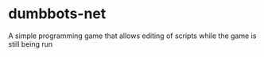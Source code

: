 # dumbbots-net
A simple programming game that allows editing of scripts while the game is still being run
